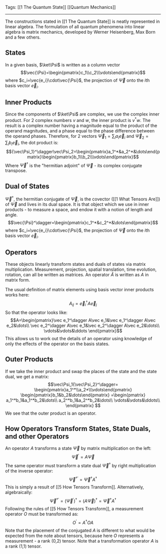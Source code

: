 Tags: [[1 The Quantum State]] [[Quantum Mechanics]]
___
The constructions stated in [[1 The Quantum State]] is neatly represented in linear algebra. The formulation of all quantum phenomena into linear algebra is matrix mechanics, developed by Werner Heisenberg, Max Born and a few others. 
## States
In a given basis, $\ket\Psi$ is written as a column vector 
$$\vec{\Psi}=\begin{pmatrix}c_1\\c_2\\\vdots\end{pmatrix}$$
where $c_i=\vec{e_i}\cdot\vec{\Psi}$, the projection of $\vec{\Psi}$ onto the $i$th basis vector $\vec{e}_i$. 
## Inner Products
Since the components of $\ket\Psi$ are complex, we use the complex inner product. For 2 complex numbers $v$ and $w$, the inner product is $v^*w$. The result is a complex number having a magnitude equal to the product of the operand magnitudes, and a phase equal to the phase difference between the operand phases. Therefore, for 2 vectors $\vec \Psi_1=\sum_i a_i\vec e_i$ and $\vec\Psi_2=\sum_i b_i\vec e_i$, the dot product is:
$${\vec\Psi_1}^\dagger\vec\Psi_2=\begin{pmatrix}a_1^*&a_2^*&\dots\end{pmatrix}\begin{pmatrix}b_1\\b_2\\\vdots\end{pmatrix}$$
Where ${\vec\Psi}^\dagger$ is the "hermitian adjoint" of $\vec\Psi$ - its complex conjugate transpose. 
## Dual of States
$\vec\Psi^\dagger$, the hermitian conjugate of $\vec\Psi$, is the covector ([[1 What Tensors Are]]) of $\vec\Psi$ and lives in its dual space. It is that object which we use in inner products - to measure a space, and endow it with a notion of length and angle.  
$$\vec{\Psi}^\dagger=\begin{pmatrix}c_1^*&c_2^*&\dots\end{pmatrix}$$
where $c_i=\vec{e_i}\cdot\vec{\Psi}$, the projection of $\vec{\Psi}$ onto the $i$th basis vector $\vec{e}_i$. 
## Operators
These objects linearly transform states and duals of states via matrix multiplication. Measurement, projection, spatial translation, time evolution, rotation, can all be written as matrices. An operator $\hat A$ is written as $A$ in matrix form.

The usual definition of matrix elements using basis vector inner products works here:
$$A_{ij}=\vec e_i^\dagger A\vec e_j$$
So that the operator looks like:
$$A=\begin{pmatrix}\vec e_1^\dagger A\vec e_1&\vec e_1^\dagger A\vec e_2&\dots\\
\vec e_2^\dagger A\vec e_1&\vec e_2^\dagger A\vec e_2&\dots\\
\vdots&\vdots&\ddots
\end{pmatrix}$$
This allows us to work out the details of an operator using knowledge of only the effects of the operator on the basis states. 
## Outer Products
If we take the inner product and swap the places of the state and the state dual, we get a matrix:
$$\vec\Psi_1{\vec\Psi_2}^\dagger=
\begin{pmatrix}a_1^*\\a_2*\\\vdots\end{pmatrix}
\begin{pmatrix}b_1&b_2&\dots\end{pmatrix}
=\begin{pmatrix}
a_1^*b_1&a_1^*b_2&\dots\\
a_2^*b_1&a_2^*b_2&\dots\\
\vdots&\vdots&\ddots\\
\end{pmatrix}
$$
We see that the outer product is an operator. 
## How Operators Transform States, State Duals, and other Operators
An operator $A$ transforms a state $\vec\Psi$ by matrix multiplication on the left:
$$\vec\Psi^\prime=A\vec\Psi$$
The same operator must transform a state dual $\vec\Psi^\dagger$ by right multiplication of the inverse operator:
$$\vec\Psi^{\dagger\prime}=\vec\Psi^\dagger A^\dagger$$
This is simply a result of [[5 How Tensors Transform]]. Alternatively, algebraically:
$$\vec\Psi^{\dagger\prime}=\left(\vec\Psi^{\prime}\right)^\dagger
=\left(A\vec\Psi\right)^\dagger
=\vec\Psi^\dagger A^\dagger$$
Following the rules of [[5 How Tensors Transform]], a measurement operator $O$ must be transformed as:
$$O^\prime=A^\dagger OA$$
Note that the placement of the conjugated $A$ is different to what would be expected from the note about tensors, because here $O$ represents a measurement - a rank (0,2) tensor. Note that a transformation operator $A$ is a rank (1,1) tensor. 